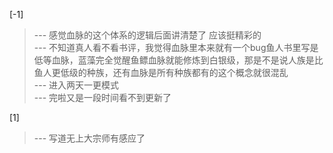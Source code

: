 
[-1] 
>--- 感觉血脉的这个体系的逻辑后面讲清楚了 应该挺精彩的<br>
>--- 不知道真人看不看书评，我觉得血脉里本来就有一个bug鱼人书里写是低等血脉，蓝藻完全觉醒鱼鳔血脉就能修炼到白银级，那是不是说人族是比鱼人更低级的种族，还有血脉是所有种族都有的这个概念就很混乱<br>
>--- 进入两天一更模式<br>
>--- 完啦又是一段时间看不到更新了<br>

[1] 
>--- 写道无上大宗师有感应了<br>
